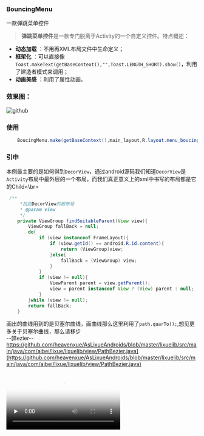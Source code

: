 ### BouncingMenu

一款弹跳菜单控件

>**弹跳菜单控件**是一款专门脱离于Activity的一个自定义控件。特点概述：
 
- **动态加载** ：不用再XML布局文件中生命定义；
- **框架化** ：可以直接像`Toast.makeText(getBaseContext(),"",Toast.LENGTH_SHORT).show()`，利用了建造者模式来调用；
- **动画美感** ：利用了属性动画。

### 效果图：
![github](https://github.com/heavenxue/BouncingMenu/raw/master/doc/shoot.png "github")

### 使用

``` java
    BoucingMenu.make(getBaseContext(),main_layout,R.layout.menu_boucing).show();
```

### 引申
本例最主要的是如何得到`DecorView`，通过android源码我们知道`DecorView`是`Activity`布局中最外层的一个布局，而我们真正意义上的xml中书写的布局都是它的Child<\br>

``` java
 /**
     *找到DecorView的根布局
     * @param view
     */
    private ViewGroup findSuitableParent(View view){
        ViewGroup fallBack = null;
        do{
            if (view instanceof FrameLayout){
                if (view.getId() == android.R.id.content){
                    return (ViewGroup)view;
                }else{
                    fallBack = (ViewGroup) view;
                }
            }
            if (view != null){
                ViewParent parent = view.getParent();
                view = parent instanceof View ? (View) parent : null;
            }
        }while (view != null);
        return fallBack;
    }
```
    
画出的曲线用到的是贝塞尔曲线，画曲线那么这里利用了`path.quarTo();`,想见更多关于贝塞尔曲线，那么请移步</br>
--[Bezier--https://github.com/heavenxue/AsLixueAndroids/blob/master/lixuelib/src/main/java/com/aibei/lixue/lixuelib/view/PathBezier.java](https://github.com/heavenxue/AsLixueAndroids/blob/master/lixuelib/src/main/java/com/aibei/lixue/lixuelib/view/PathBezier.java)

 <video id="video" controls="" preload="none" poster="http://media.w3.org/2010/05/sintel/poster.png">
       <source id="mp4" src="http://media.w3.org/2010/05/sintel/trailer.mp4" type="video/mp4">
     </video>   